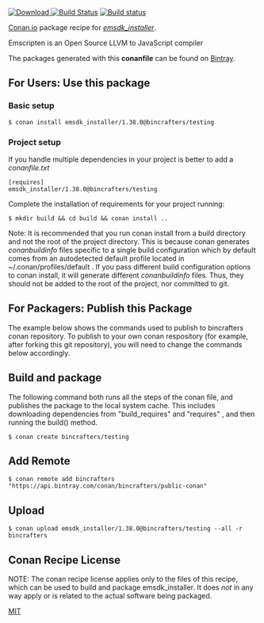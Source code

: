 [![Download](https://api.bintray.com/packages/bincrafters/public-conan/emsdk_installer%3Abincrafters/images/download.svg) ](https://bintray.com/bincrafters/public-conan/emsdk_installer%3Abincrafters/_latestVersion)
[![Build Status](https://travis-ci.com/bincrafters/conan-emsdk_installer.svg?branch=testing%2F1.38.0)](https://travis-ci.com/bincrafters/conan-emsdk_installer)
[![Build status](https://ci.appveyor.com/api/projects/status/github/bincrafters/conan-emsd-installer?branch=testing%2F1.38.0&svg=true)](https://ci.appveyor.com/project/bincrafters/conan-emsdk-installer)

[Conan.io](https://conan.io) package recipe for [*emsdk_installer*](https://github.com/kripken/emscripten).

Emscripten is an Open Source LLVM to JavaScript compiler

The packages generated with this **conanfile** can be found on [Bintray](https://bintray.com/bincrafters/public-conan/emsdk_installer%3Abincrafters).

## For Users: Use this package

### Basic setup

    $ conan install emsdk_installer/1.38.0@bincrafters/testing

### Project setup

If you handle multiple dependencies in your project is better to add a *conanfile.txt*

    [requires]
    emsdk_installer/1.38.0@bincrafters/testing


Complete the installation of requirements for your project running:

    $ mkdir build && cd build && conan install ..

Note: It is recommended that you run conan install from a build directory and not the root of the project directory.  This is because conan generates *conanbuildinfo* files specific to a single build configuration which by default comes from an autodetected default profile located in ~/.conan/profiles/default .  If you pass different build configuration options to conan install, it will generate different *conanbuildinfo* files.  Thus, they should not be added to the root of the project, nor committed to git.

## For Packagers: Publish this Package

The example below shows the commands used to publish to bincrafters conan repository. To publish to your own conan respository (for example, after forking this git repository), you will need to change the commands below accordingly.

## Build and package

The following command both runs all the steps of the conan file, and publishes the package to the local system cache.  This includes downloading dependencies from "build_requires" and "requires" , and then running the build() method.

    $ conan create bincrafters/testing



## Add Remote

    $ conan remote add bincrafters "https://api.bintray.com/conan/bincrafters/public-conan"

## Upload

    $ conan upload emsdk_installer/1.38.0@bincrafters/testing --all -r bincrafters


## Conan Recipe License

NOTE: The conan recipe license applies only to the files of this recipe, which can be used to build and package emsdk_installer.
It does *not* in any way apply or is related to the actual software being packaged.

[MIT](git@github.com:bincrafters/conan-emsdk_installer.git/blob/master/LICENSE.md)
